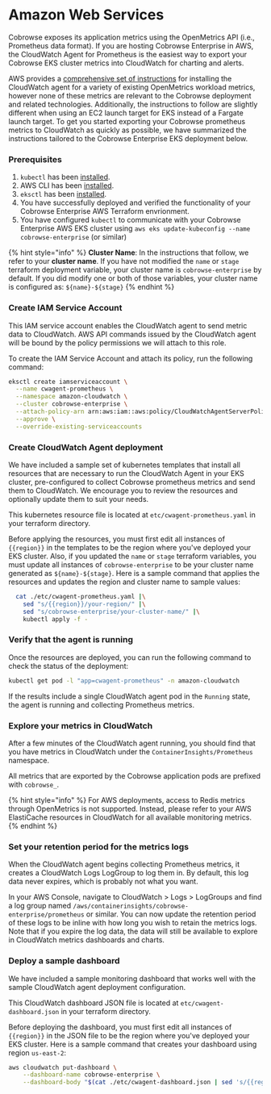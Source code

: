 # Amazon Web Services

Cobrowse exposes its application metrics using the OpenMetrics API (i.e., Prometheus data format). If you are hosting Cobrowse Enterprise in AWS, the CloudWatch Agent for Prometheus is the easiest way to export your Cobrowse EKS cluster metrics into CloudWatch for charting and alerts.

AWS provides a [comprehensive set of instructions](https://docs.aws.amazon.com/AmazonCloudWatch/latest/monitoring/ContainerInsights-Prometheus-Setup.html) for installing the CloudWatch agent for a variety of existing OpenMetrics workload metrics, however none of these metrics are relevant to the Cobrowse deployment and related technologies. Additionally, the instructions to follow are slightly different when using an EC2 launch target for EKS instead of a Fargate launch target. To get you started exporting your Cobrowse prometheus metrics to CloudWatch as quickly as possible, we have summarized the instructions tailored to the Cobrowse Enterprise EKS deployment below.

### Prerequisites

1. `kubectl` has been [installed](https://kubernetes.io/docs/tasks/tools/).
2. AWS CLI has been [installed](https://docs.aws.amazon.com/cli/latest/userguide/getting-started-install.html).
3. `eksctl` has been [installed](https://docs.aws.amazon.com/eks/latest/userguide/eksctl.html).
4. You have successfully deployed and verified the functionality of your Cobrowse Enterprise AWS Terraform envrionment.
5. You have configured `kubectl` to communicate with your Cobrowse Enterprise AWS EKS cluster using `aws eks update-kubeconfig --name cobrowse-enterprise` (or similar)

{% hint style="info" %}
**Cluster Name**: In the instructions that follow, we refer to your **cluster name**. If you have not modified the `name` or `stage` terraform deployment variable, your cluster name is `cobrowse-enterprise` by default. If you did modify one or both of those variables, your cluster name is configured as: `${name}-${stage}`
{% endhint %}

### Create IAM Service Account

This IAM service account enables the CloudWatch agent to send metric data to CloudWatch. AWS API commands issued by the CloudWatch agent will be bound by the policy permissions we will attach to this role.

To create the IAM Service Account and attach its policy, run the following command:

```bash
eksctl create iamserviceaccount \
  --name cwagent-prometheus \
  --namespace amazon-cloudwatch \
  --cluster cobrowse-enterprise \
  --attach-policy-arn arn:aws:iam::aws:policy/CloudWatchAgentServerPolicy \
  --approve \
  --override-existing-serviceaccounts
```

### Create CloudWatch Agent deployment

We have included a sample set of kubernetes templates that install all resources that are necessary to run the CloudWatch Agent in your EKS cluster, pre-configured to collect Cobrowse prometheus metrics and send them to CloudWatch. We encourage you to review the resources and optionally update them to suit your needs.

This kubernetes resource file is located at `etc/cwagent-prometheus.yaml` in your terraform directory.

Before applying the resources, you must first edit all instances of `{{region}}` in the templates to be the region where you've deployed your EKS cluster. Also, if you updated the `name` or `stage` terraform variables, you must update all instances of `cobrowse-enterprise` to be your cluster name generated as `${name}-${stage}`. Here is a sample command that applies the resources and updates the region and cluster name to sample values:

```bash
  cat ./etc/cwagent-prometheus.yaml |\
    sed "s/{{region}}/your-region/" |\
    sed "s/cobrowse-enterprise/your-cluster-name/" |\
    kubectl apply -f -
```

### Verify that the agent is running

Once the resources are deployed, you can run the following command to check the status of the deployment:

```bash
kubectl get pod -l "app=cwagent-prometheus" -n amazon-cloudwatch
```

If the results include a single CloudWatch agent pod in the `Running` state, the agent is running and collecting Prometheus metrics.

### Explore your metrics in CloudWatch

After a few minutes of the CloudWatch agent running, you should find that you have metrics in CloudWatch under the `ContainerInsights/Prometheus` namespace.

All metrics that are exported by the Cobrowse application pods are prefixed with `cobrowse_`.

{% hint style="info" %}
For AWS deployments, access to Redis metrics through OpenMetrics is not supported. Instead, please refer to your AWS ElastiCache resources in CloudWatch for all available monitoring metrics.
{% endhint %}

### Set your retention period for the metrics logs

When the CloudWatch agent begins collecting Prometheus metrics, it creates a CloudWatch Logs LogGroup to log them in. By default, this log data never expires, which is probably not what you want.

In your AWS Console, navigate to CloudWatch > Logs > LogGroups and find a log group named `/aws/containerinsights/cobrowse-enterprise/prometheus` or similar. You can now update the retention period of these logs to be inline with how long you wish to retain the metrics logs. Note that if you expire the log data, the data will still be available to explore in CloudWatch metrics dashboards and charts.

### Deploy a sample dashboard

We have included a sample monitoring dashboard that works well with the sample CloudWatch agent deployment configuration.

This CloudWatch dashboard JSON file is located at `etc/cwagent-dashboard.json` in your terraform directory.

Before deploying the dashboard, you must first edit all instances of `{{region}}` in the JSON file to be the region where you've deployed your EKS cluster. Here is a sample command that creates your dashboard using region `us-east-2`:

```bash
aws cloudwatch put-dashboard \
    --dashboard-name cobrowse-enterprise \
    --dashboard-body "$(cat ./etc/cwagent-dashboard.json | sed 's/{{region}}/us-east-2/')"
```

